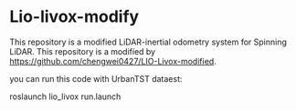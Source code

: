 # Lio-livox-modify

This repository is a modified LiDAR-inertial odometry system for Spinning LiDAR. This repository is a modified by https://github.com/chengwei0427/LIO-Livox-modified.

you can run this code with UrbanTST dataest:

roslaunch lio_livox run.launch
